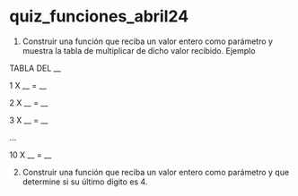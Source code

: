 # quiz_funciones_abril24 
1. Construir una función que reciba un valor entero como parámetro y muestra la tabla de multiplicar de dicho valor recibido.  Ejemplo

TABLA DEL __

1 X __ = __

2 X __ = __

3 X __ = __

...

10 X __ = __


2. Construir una función que reciba un valor entero como parámetro y que determine si su último dígito es 4.